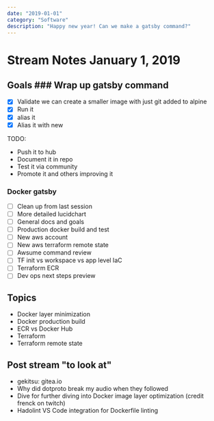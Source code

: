 ```yaml
---
date: "2019-01-01"
category: "Software"
description: "Happy new year! Can we make a gatsby command?"
---
```


# Stream Notes January 1, 2019

## Goals ### Wrap up gatsby command

- [x] Validate we can create a smaller image with just git added to alpine
- [x] Run it
- [x] alias it
- [x] Alias it with new

TODO:

- Push it to hub
- Document it in repo
- Test it via community
- Promote it and others improving it

### Docker gatsby

- [ ] Clean up from last session
- [ ] More detailed lucidchart
- [ ] General docs and goals
- [ ] Production docker build and test
- [ ] New aws account
- [ ] New aws terraform remote state
- [ ] Awsume command review
- [ ] TF init vs workspace vs app level IaC
- [ ] Terraform ECR
- [ ] Dev ops next steps preview

## Topics

- Docker layer minimization
- Docker production build
- ECR vs Docker Hub
- Terraform
- Terraform remote state

## Post stream "to look at"

- gekitsu: gitea.io
- Why did dotproto break my audio when they followed
- Dive for further diving into Docker image layer optimization (credit frenck on twitch)
- Hadolint VS Code integration for Dockerfile linting

